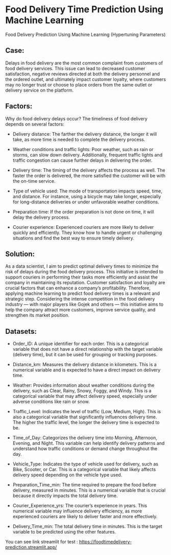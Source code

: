 # Food Delivery Time Prediction Using Machine Learning
Food Delivery Prediction Using Machine Learning (Hypertuning Parameters) 

## Case:
Delays in food delivery are the most common complaint from customers of food delivery services. This issue can lead to decreased customer satisfaction, negative reviews directed at both the delivery personnel and the ordered outlet, and ultimately impact customer loyalty, where customers may no longer trust or choose to place orders from the same outlet or delivery service on the platform.

## Factors:
Why do food delivery delays occur?
The timeliness of food delivery depends on several factors:

- Delivery distance: The farther the delivery distance, the longer it will take, as more time is needed to complete the delivery process.

- Weather conditions and traffic lights: Poor weather, such as rain or storms, can slow down delivery. Additionally, frequent traffic lights and traffic congestion can cause further delays in delivering the order.

- Delivery time: The timing of the delivery affects the process as well. The faster the order is delivered, the more satisfied the customer will be with the on-time service.

- Type of vehicle used: The mode of transportation impacts speed, time, and distance. For instance, using a bicycle may take longer, especially for long-distance deliveries or under unfavorable weather conditions.

- Preparation time: If the order preparation is not done on time, it will delay the delivery process.

- Courier experience: Experienced couriers are more likely to deliver quickly and efficiently. They know how to handle urgent or challenging situations and find the best way to ensure timely delivery.

## Solution:
As a data scientist, I aim to predict optimal delivery times to minimize the risk of delays during the food delivery process. This initiative is intended to support couriers in performing their tasks more efficiently and assist the company in maintaining its reputation. Customer satisfaction and loyalty are crucial factors that can enhance a company’s profitability. Therefore, applying machine learning to predict food delivery times is a relevant and strategic step. Considering the intense competition in the food delivery industry — with major players like Gojek and others — this initiative aims to help the company attract more customers, improve service quality, and strengthen its market position.

## Datasets:
- Order_ID: A unique identifier for each order. This is a categorical variable that does not have a direct relationship with the target variable (delivery time), but it can be used for grouping or tracking purposes.

- Distance_km: Measures the delivery distance in kilometers. This is a numerical variable and is expected to have a direct impact on delivery time.

- Weather: Provides information about weather conditions during the delivery, such as Clear, Rainy, Snowy, Foggy, and Windy. This is a categorical variable that may affect delivery speed, especially under adverse conditions like rain or snow.

- Traffic_Level: Indicates the level of traffic (Low, Medium, High). This is also a categorical variable that significantly influences delivery time. The higher the traffic level, the longer the delivery time is expected to be.

- Time_of_Day: Categorizes the delivery time into Morning, Afternoon, Evening, and Night. This variable can help identify delivery patterns and understand how traffic conditions or demand change throughout the day.

- Vehicle_Type: Indicates the type of vehicle used for delivery, such as Bike, Scooter, or Car. This is a categorical variable that likely affects delivery speed depending on the vehicle type used.

- Preparation_Time_min: The time required to prepare the food before delivery, measured in minutes. This is a numerical variable that is crucial because it directly impacts the total delivery time.

- Courier_Experience_yrs: The courier’s experience in years. This numerical variable may influence delivery efficiency, as more experienced couriers are likely to deliver faster and more effectively.

- Delivery_Time_min: The total delivery time in minutes. This is the target variable to be predicted using the other features.

  

You can see link streamlit for test : https://foodtimedelivery-prediction.streamlit.app/
